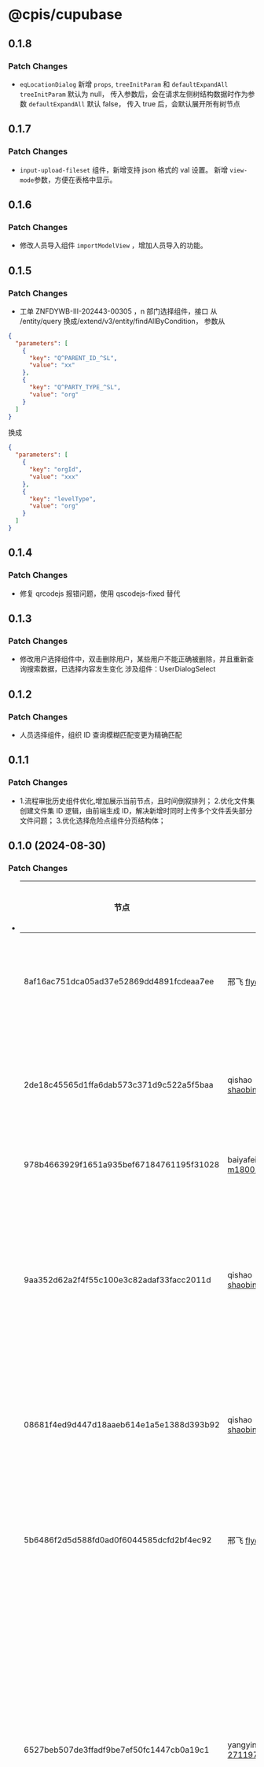 # @cpis/cupubase

## 0.1.8

### Patch Changes

- `eqLocationDialog` 新增 `props`, `treeInitParam` 和 `defaultExpandAll`
  `treeInitParam` 默认为 null， 传入参数后，会在请求左侧树结构数据时作为参数
  `defaultExpandAll` 默认 false， 传入 true 后，会默认展开所有树节点

## 0.1.7

### Patch Changes

- `input-upload-fileset` 组件，新增支持 json 格式的 val 设置。 新增 `view-mode`参数，方便在表格中显示。

## 0.1.6

### Patch Changes

- 修改人员导入组件 `importModelView` ，增加人员导入的功能。

## 0.1.5

### Patch Changes

- 工单 ZNFDYWB-III-202443-00305 ，n 部门选择组件，接口 从 /entity/query 换成/extend/v3/entity/findAllByCondition， 参数从

```json
{
  "parameters": [
    {
      "key": "Q^PARENT_ID_^SL",
      "value": "xx"
    },
    {
      "key": "Q^PARTY_TYPE_^SL",
      "value": "org"
    }
  ]
}
```

换成

```json
{
  "parameters": [
    {
      "key": "orgId",
      "value": "xxx"
    },
    {
      "key": "levelType",
      "value": "org"
    }
  ]
}
```

## 0.1.4

### Patch Changes

- 修复 qrcodejs 报错问题，使用 qscodejs-fixed 替代

## 0.1.3

### Patch Changes

- 修改用户选择组件中，双击删除用户，某些用户不能正确被删除，并且重新查询搜索数据，已选择内容发生变化
  涉及组件：UserDialogSelect

## 0.1.2

### Patch Changes

- 人员选择组件，组织 ID 查询模糊匹配变更为精确匹配

## 0.1.1

### Patch Changes

- 1.流程审批历史组件优化,增加展示当前节点，且时间倒叙排列； 2.优化文件集创建文件集 ID 逻辑，由前端生成 ID，解决新增时同时上传多个文件丢失部分文件问题； 3.优化选择危险点组件分页结构体；

## 0.1.0 (2024-08-30)

### Patch Changes

- | 节点                                     | 作者                            | 日期            | 提交信息                                           |
  | ---------------------------------------- | ------------------------------- | --------------- | -------------------------------------------------- |
  | 8af16ac751dca05ad37e52869dd4891fcdeaa7ee | 邢飞 <fly@xingfei.com>          | 2024/8/7 17:24  | 设备位置组件优化                                   |
  | 2de18c45565d1ffa6dab573c371d9c522a5f5baa | qishao <shaobingmaster@163.com> | 2024/7/18 16:19 | 添加设备弹出框提醒                                 |
  | 978b4663929f1651a935bef67184761195f31028 | baiyafei <m18001583207@163.com> | 2024/8/6 17:07  | 导入方法                                           |
  | 9aa352d62a2f4f55c100e3c82adaf33facc2011d | qishao <shaobingmaster@163.com> | 2024/8/14 15:03 | 添加缺陷选择/岗位选择弹出框组件                    |
  | 08681f4ed9d447d18aaeb614e1a5e1388d393b92 | qishao <shaobingmaster@163.com> | 2024/7/17 17:34 | 区域二维码样式修复                                 |
  | 5b6486f2d5d588fd0ad0f6044585dcfd2bf4ec92 | 邢飞 <fly@xingfei.com>          | 2024/8/30 11:34 | 增加是否需要水印参数                               |
  | 6527beb507de3ffadf9be7ef50fc1447cb0a19c1 | yangyin <2711978737@qq.com>     | 2024/7/12 08:39 | 修复组织机构选择器多选模式下禁选单位仍然可选的问题 |
  | 22283cfb245c55a2bed2202efd131340d6641588 | yangyin <2711978737@qq.com>     | 2024/7/5 18:19  | 组织机构选择器已选单位显示宽度调整                 |
